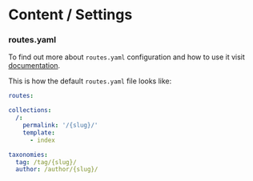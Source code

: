 # Content / Settings

### routes.yaml

To find out more about `routes.yaml` configuration and how to use it visit [documentation](https://ghost.org/docs/api/handlebars-themes/routing/).

This is how the default `routes.yaml` file looks like:

```yaml
routes:

collections:
  /:
    permalink: '/{slug}/'
    template:
      - index

taxonomies:
  tag: /tag/{slug}/
  author: /author/{slug}/
```
